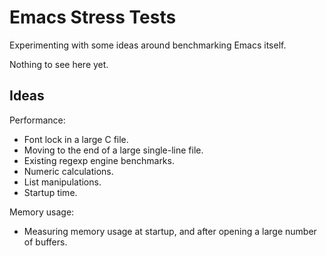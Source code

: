 # Emacs Stress Tests

Experimenting with some ideas around benchmarking Emacs itself.

Nothing to see here yet.

## Ideas

Performance:

* Font lock in a large C file.
* Moving to the end of a large single-line file.
* Existing regexp engine benchmarks.
* Numeric calculations.
* List manipulations.
* Startup time.

Memory usage:

* Measuring memory usage at startup, and after opening a large number
  of buffers.
